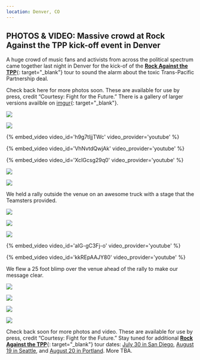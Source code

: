 ```yaml
---
location: Denver, CO
---
```


## PHOTOS & VIDEO: Massive crowd at Rock Against the TPP kick-off event in Denver

A huge crowd of music fans and activists from across the political spectrum came
together last night in Denver for the kick-of of the [**Rock Against the
TPP**](https://www.rocokagainstthetpp.org/){: target="_blank"} tour to sound the
alarm about the toxic Trans-Pacific Partnership deal.

Check back here for more photos soon. These are available for use by press,
credit “Courtesy: Fight for the Future.” There is a gallery of larger versions
availble on [imgur](https://imgur.com/gallery/t2DeH){: target="_blank"}.

![](https://67.media.tumblr.com/331f618065f8dcf0a363df57a806540f/tumblr_inline_oatrlmrNMb1ri3xd7_540.jpg)

![](https://67.media.tumblr.com/08ff1a01296520d234704a1bc1143c77/tumblr_inline_oatt2nj0sU1ri3xd7_540.jpg)

{% embed_video video_id='h9g7tIjjTWc' video_provider='youtube' %}

{% embed_video video_id='VhNvtdQwjAk' video_provider='youtube' %}

{% embed_video video_id='XcIGcsg29q0' video_provider='youtube' %}

![](https://66.media.tumblr.com/902258b5c091ca5739cf20e6ca7a477a/tumblr_inline_oatt2zMmcj1ri3xd7_540.jpg)

![](https://65.media.tumblr.com/e4eb70919d269ae05a34082134584ef3/tumblr_inline_oatt5b3MvY1ri3xd7_540.jpg)

We held a rally outside the venue on an awesome truck with a stage that the
Teamsters provided.

![](https://67.media.tumblr.com/27906455d962a29159f95664ee4b8d74/tumblr_inline_oattb2skxC1ri3xd7_540.jpg)

![](https://67.media.tumblr.com/27807dc86705968f95bbbc0495af4277/tumblr_inline_oatte10Rws1ri3xd7_540.jpg)

![](https://66.media.tumblr.com/ee747044ca73b75336398ea900dc4a2d/tumblr_inline_oattejo30W1ri3xd7_540.jpg)

{% embed_video video_id='aIG-gC3Fj-o' video_provider='youtube' %}

{% embed_video video_id='kkREpAAJY80' video_provider='youtube' %}

We flew a 25 foot blimp over the venue ahead of the rally to make our message
clear.

![](https://67.media.tumblr.com/f40bc5aa1473739eb234cbdaf936e6cd/tumblr_inline_oatr6kDhpq1ri3xd7_540.jpg)


![](https://65.media.tumblr.com/df9b8deecbf09a9cfe9acd0130ff5467/tumblr_inline_oattqtlMTq1ri3xd7_540.jpg)

![](https://65.media.tumblr.com/c626f5d25ba09fe5e8c980d5a3ae1014/tumblr_inline_oattq5Dl9a1ri3xd7_540.jpg)

![](https://66.media.tumblr.com/ed1bc5c9514612e890b08f0757659d1b/tumblr_inline_oattqfFFzL1ri3xd7_540.jpg)

Check back soon for more photos and video. These are available for use by press,
credit “Courtesy: Fight for the Future.” Stay tuned for additional [**Rock
Against the TPP**](/){: target="_blank"} tour dates: [July 30 in San
Diego](/san-diego-ca/), [August 19 in Seattle](/seattle-wa/), and [August 20 in
Portland](/portland-or/). More TBA.
